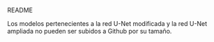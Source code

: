 README

Los modelos pertenecientes a la red U-Net modificada y la red U-Net ampliada no pueden ser subidos a Github por su tamaño.
